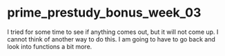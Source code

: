 # prime_prestudy_bonus_week_03
I tried for some time to see if anything comes out, but it will not come up. I cannot think of another way to do this.
I am going to have to go back and look into functions a bit more. 
